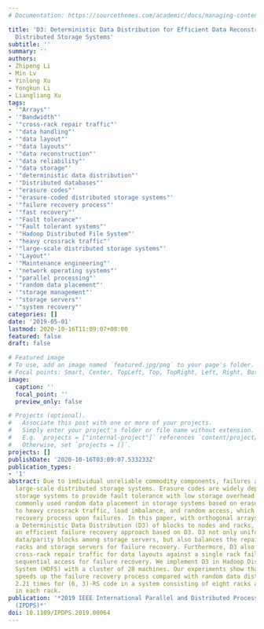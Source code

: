 ```yaml
---
# Documentation: https://sourcethemes.com/academic/docs/managing-content/

title: 'D3: Deterministic Data Distribution for Efficient Data Reconstruction in Erasure-Coded
  Distributed Storage Systems'
subtitle: ''
summary: ''
authors:
- Zhipeng Li
- Min Lv
- Yinlong Xu
- Yongkun Li
- Liangliang Xu
tags:
- '"Arrays"'
- '"Bandwidth"'
- '"cross-rack repair traffic"'
- '"data handling"'
- '"data layout"'
- '"data layouts"'
- '"data reconstruction"'
- '"data reliability"'
- '"data storage"'
- '"deterministic data distribution"'
- '"Distributed databases"'
- '"erasure codes"'
- '"erasure-coded distributed storage systems"'
- '"failure recovery process"'
- '"fast recovery"'
- '"Fault tolerance"'
- '"Fault tolerant systems"'
- '"Hadoop Distributed File System"'
- '"heavy crossrack traffic"'
- '"large-scale distributed storage systems"'
- '"Layout"'
- '"Maintenance engineering"'
- '"network operating systems"'
- '"parallel processing"'
- '"random data placement"'
- '"storage management"'
- '"storage servers"'
- '"system recovery"'
categories: []
date: '2019-05-01'
lastmod: 2020-10-16T11:09:07+08:00
featured: false
draft: false

# Featured image
# To use, add an image named `featured.jpg/png` to your page's folder.
# Focal points: Smart, Center, TopLeft, Top, TopRight, Left, Right, BottomLeft, Bottom, BottomRight.
image:
  caption: ''
  focal_point: ''
  preview_only: false

# Projects (optional).
#   Associate this post with one or more of your projects.
#   Simply enter your project's folder or file name without extension.
#   E.g. `projects = ["internal-project"]` references `content/project/deep-learning/index.md`.
#   Otherwise, set `projects = []`.
projects: []
publishDate: '2020-10-16T03:09:07.533233Z'
publication_types:
- '1'
abstract: Due to individual unreliable commodity components, failures are common in
  large-scale distributed storage systems. Erasure codes are widely deployed in practical
  storage systems to provide fault tolerance with low storage overhead. However, the
  commonly used random data placement in storage systems based on erasure codes induces
  to heavy crossrack traffic, load imbalance, and random access, which slow down the
  recovery process upon failures. In this paper, with orthogonal arrays, we define
  a Deterministic Data Distribution (D3) of blocks to nodes and racks, and propose
  an efficient failure recovery approach based on D3. D3 not only uniformly distributes
  data/parity blocks among storage servers, but also balances the repair traffic among
  racks and storage servers for failure recovery. Furthermore, D3 also minimizes the
  cross-rack repair traffic for data layouts against a single rack failure and provides
  sequential access for failure recovery. We implement D3 in Hadoop Distributed File
  System (HDFS) with a cluster of 28 machines. Our experiments show that D3 significantly
  speeds up the failure recovery process compared with random data distribution, e.g.,
  2.21 times for (6, 3)-RS code in a system consisting of eight racks and three nodes
  in each rack.
publication: '*2019 IEEE International Parallel and Distributed Processing Symposium
  (IPDPS)*'
doi: 10.1109/IPDPS.2019.00064
---
```


